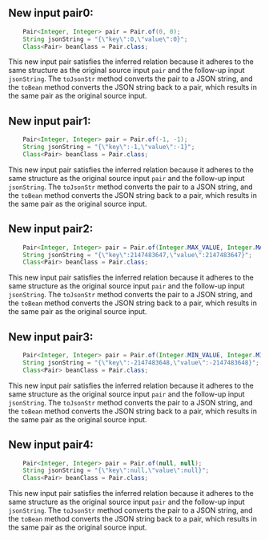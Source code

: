 ## New input pair0:
```java
    Pair<Integer, Integer> pair = Pair.of(0, 0);
    String jsonString = "{\"key\":0,\"value\":0}";
    Class<Pair> beanClass = Pair.class;
```
This new input pair satisfies the inferred relation because it adheres to the same structure as the original source input `pair` and the follow-up input `jsonString`. The `toJsonStr` method converts the pair to a JSON string, and the `toBean` method converts the JSON string back to a pair, which results in the same pair as the original source input.

## New input pair1:
```java
    Pair<Integer, Integer> pair = Pair.of(-1, -1);
    String jsonString = "{\"key\":-1,\"value\":-1}";
    Class<Pair> beanClass = Pair.class;
```
This new input pair satisfies the inferred relation because it adheres to the same structure as the original source input `pair` and the follow-up input `jsonString`. The `toJsonStr` method converts the pair to a JSON string, and the `toBean` method converts the JSON string back to a pair, which results in the same pair as the original source input.

## New input pair2:
```java
    Pair<Integer, Integer> pair = Pair.of(Integer.MAX_VALUE, Integer.MAX_VALUE);
    String jsonString = "{\"key\":2147483647,\"value\":2147483647}";
    Class<Pair> beanClass = Pair.class;
```
This new input pair satisfies the inferred relation because it adheres to the same structure as the original source input `pair` and the follow-up input `jsonString`. The `toJsonStr` method converts the pair to a JSON string, and the `toBean` method converts the JSON string back to a pair, which results in the same pair as the original source input.

## New input pair3:
```java
    Pair<Integer, Integer> pair = Pair.of(Integer.MIN_VALUE, Integer.MIN_VALUE);
    String jsonString = "{\"key\":-2147483648,\"value\":-2147483648}";
    Class<Pair> beanClass = Pair.class;
```
This new input pair satisfies the inferred relation because it adheres to the same structure as the original source input `pair` and the follow-up input `jsonString`. The `toJsonStr` method converts the pair to a JSON string, and the `toBean` method converts the JSON string back to a pair, which results in the same pair as the original source input.

## New input pair4:
```java
    Pair<Integer, Integer> pair = Pair.of(null, null);
    String jsonString = "{\"key\":null,\"value\":null}";
    Class<Pair> beanClass = Pair.class;
```
This new input pair satisfies the inferred relation because it adheres to the same structure as the original source input `pair` and the follow-up input `jsonString`. The `toJsonStr` method converts the pair to a JSON string, and the `toBean` method converts the JSON string back to a pair, which results in the same pair as the original source input.
